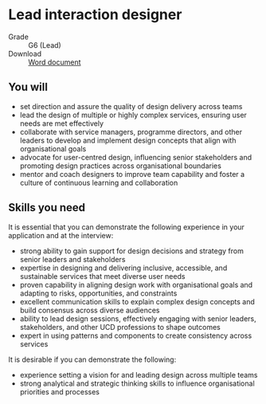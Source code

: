 # Lead interaction designer

<dl class="govuk-summary-list">
  <div class="govuk-summary-list__row">
    <dt class="govuk-summary-list__key">
      Grade
    </dt>
    <dd class="govuk-summary-list__value">
      G6 (Lead)
    </dd>
  </div>
   <div class="govuk-summary-list__row" data-ignore="true">
    <dt class="govuk-summary-list__key">
      Download
    </dt>
    <dd class="govuk-summary-list__value">
      <a href="word">Word document</a>
    </dd>
  </div></dl>



## You will

- set direction and assure the quality of design delivery across teams
- lead the design of multiple or highly complex services, ensuring user needs are met effectively
- collaborate with service managers, programme directors, and other leaders to develop and implement design concepts that align with organisational goals
- advocate for user-centred design, influencing senior stakeholders and promoting design practices across organisational boundaries
- mentor and coach designers to improve team capability and foster a culture of continuous learning and collaboration


## Skills you need

It is essential that you can demonstrate the following experience in your application and at the interview:

- strong ability to gain support for design decisions and strategy from senior leaders and stakeholders
- expertise in designing and delivering inclusive, accessible, and sustainable services that meet diverse user needs
- proven capability in aligning design work with organisational goals and adapting to risks, opportunities, and constraints
- excellent communication skills to explain complex design concepts and build consensus across diverse audiences
- ability to lead design sessions, effectively engaging with senior leaders, stakeholders, and other UCD professions to shape outcomes
- expert in using patterns and components to create consistency across services

It is desirable if you can demonstrate the following:

- experience setting a vision for and leading design across multiple teams
- strong analytical and strategic thinking skills to influence organisational priorities and processes